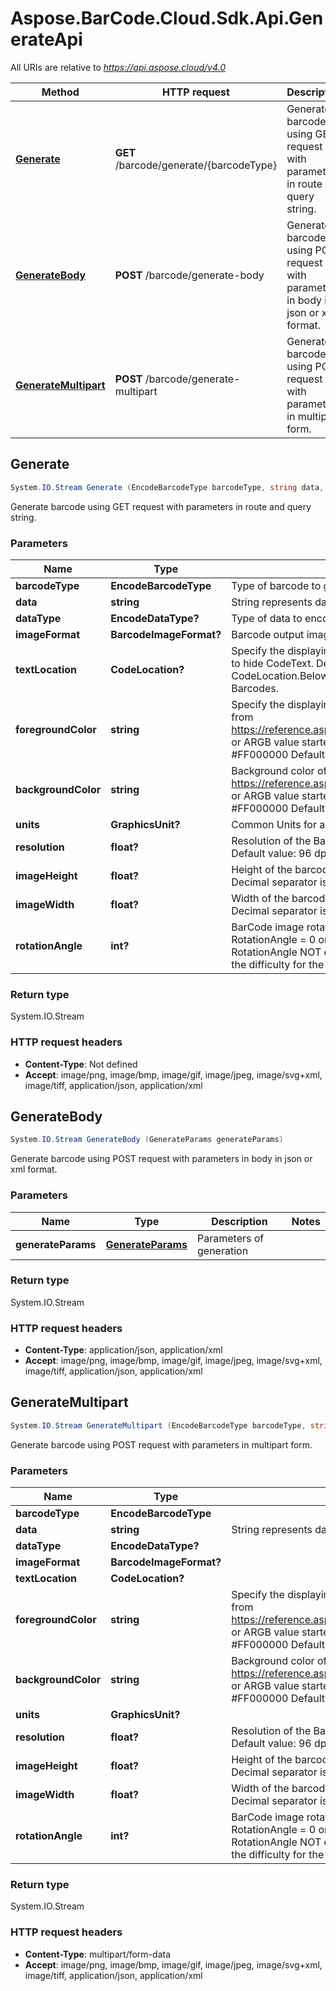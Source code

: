# Aspose.BarCode.Cloud.Sdk.Api.GenerateApi

All URIs are relative to *<https://api.aspose.cloud/v4.0>*

Method | HTTP request | Description
------ | ------------ | -----------
[**Generate**](GenerateApi.md#generate) | **GET** /barcode/generate/{barcodeType} | Generate barcode using GET request with parameters in route and query string.
[**GenerateBody**](GenerateApi.md#generatebody) | **POST** /barcode/generate-body | Generate barcode using POST request with parameters in body in json or xml format.
[**GenerateMultipart**](GenerateApi.md#generatemultipart) | **POST** /barcode/generate-multipart | Generate barcode using POST request with parameters in multipart form.


## **Generate**

```csharp
System.IO.Stream Generate (EncodeBarcodeType barcodeType, string data, EncodeDataType? dataType = null, BarcodeImageFormat? imageFormat = null, CodeLocation? textLocation = null, string foregroundColor = null, string backgroundColor = null, GraphicsUnit? units = null, float? resolution = null, float? imageHeight = null, float? imageWidth = null, int? rotationAngle = null)
```

Generate barcode using GET request with parameters in route and query string.

### Parameters

Name | Type | Description  | Notes
---- | ---- | ------------ | -----
 **barcodeType** | **EncodeBarcodeType**| Type of barcode to generate. |
 **data** | **string**| String represents data to encode |
 **dataType** | **EncodeDataType?**| Type of data to encode. Default value: StringData. | [optional]
 **imageFormat** | **BarcodeImageFormat?**| Barcode output image format. Default value: png | [optional]
 **textLocation** | **CodeLocation?**| Specify the displaying Text Location, set to CodeLocation.None to hide CodeText. Default value: Depends on BarcodeType. CodeLocation.Below for 1D Barcodes. CodeLocation.None for 2D Barcodes. | [optional]
 **foregroundColor** | **string**| Specify the displaying bars and content Color. Value: Color name from https://reference.aspose.com/drawing/net/system.drawing/color/ or ARGB value started with #. For example: AliceBlue or #FF000000 Default value: Black. | [optional] [default to &quot;Black&quot;]
 **backgroundColor** | **string**| Background color of the barcode image. Value: Color name from https://reference.aspose.com/drawing/net/system.drawing/color/ or ARGB value started with #. For example: AliceBlue or #FF000000 Default value: White. | [optional] [default to &quot;White&quot;]
 **units** | **GraphicsUnit?**| Common Units for all measuring in query. Default units: pixel. | [optional]
 **resolution** | **float?**| Resolution of the BarCode image. One value for both dimensions. Default value: 96 dpi. Decimal separator is dot. | [optional]
 **imageHeight** | **float?**| Height of the barcode image in given units. Default units: pixel. Decimal separator is dot. | [optional]
 **imageWidth** | **float?**| Width of the barcode image in given units. Default units: pixel. Decimal separator is dot. | [optional]
 **rotationAngle** | **int?**| BarCode image rotation angle, measured in degree, e.g. RotationAngle &#x3D; 0 or RotationAngle &#x3D; 360 means no rotation. If RotationAngle NOT equal to 90, 180, 270 or 0, it may increase the difficulty for the scanner to read the image. Default value: 0. | [optional]

### Return type

System.IO.Stream

### HTTP request headers

- **Content-Type**: Not defined
- **Accept**: image/png, image/bmp, image/gif, image/jpeg, image/svg+xml, image/tiff, application/json, application/xml


## **GenerateBody**

```csharp
System.IO.Stream GenerateBody (GenerateParams generateParams)
```

Generate barcode using POST request with parameters in body in json or xml format.

### Parameters

Name | Type | Description  | Notes
---- | ---- | ------------ | -----
 **generateParams** | [**GenerateParams**](GenerateParams.md)| Parameters of generation |

### Return type

System.IO.Stream

### HTTP request headers

- **Content-Type**: application/json, application/xml
- **Accept**: image/png, image/bmp, image/gif, image/jpeg, image/svg+xml, image/tiff, application/json, application/xml


## **GenerateMultipart**

```csharp
System.IO.Stream GenerateMultipart (EncodeBarcodeType barcodeType, string data, EncodeDataType? dataType = null, BarcodeImageFormat? imageFormat = null, CodeLocation? textLocation = null, string foregroundColor = null, string backgroundColor = null, GraphicsUnit? units = null, float? resolution = null, float? imageHeight = null, float? imageWidth = null, int? rotationAngle = null)
```

Generate barcode using POST request with parameters in multipart form.

### Parameters

Name | Type | Description  | Notes
---- | ---- | ------------ | -----
 **barcodeType** | **EncodeBarcodeType**|  |
 **data** | **string**| String represents data to encode |
 **dataType** | **EncodeDataType?**|  | [optional]
 **imageFormat** | **BarcodeImageFormat?**|  | [optional]
 **textLocation** | **CodeLocation?**|  | [optional]
 **foregroundColor** | **string**| Specify the displaying bars and content Color. Value: Color name from https://reference.aspose.com/drawing/net/system.drawing/color/ or ARGB value started with #. For example: AliceBlue or #FF000000 Default value: Black. | [optional] [default to &quot;Black&quot;]
 **backgroundColor** | **string**| Background color of the barcode image. Value: Color name from https://reference.aspose.com/drawing/net/system.drawing/color/ or ARGB value started with #. For example: AliceBlue or #FF000000 Default value: White. | [optional] [default to &quot;White&quot;]
 **units** | **GraphicsUnit?**|  | [optional]
 **resolution** | **float?**| Resolution of the BarCode image. One value for both dimensions. Default value: 96 dpi. Decimal separator is dot. | [optional]
 **imageHeight** | **float?**| Height of the barcode image in given units. Default units: pixel. Decimal separator is dot. | [optional]
 **imageWidth** | **float?**| Width of the barcode image in given units. Default units: pixel. Decimal separator is dot. | [optional]
 **rotationAngle** | **int?**| BarCode image rotation angle, measured in degree, e.g. RotationAngle &#x3D; 0 or RotationAngle &#x3D; 360 means no rotation. If RotationAngle NOT equal to 90, 180, 270 or 0, it may increase the difficulty for the scanner to read the image. Default value: 0. | [optional]

### Return type

System.IO.Stream

### HTTP request headers

- **Content-Type**: multipart/form-data
- **Accept**: image/png, image/bmp, image/gif, image/jpeg, image/svg+xml, image/tiff, application/json, application/xml

